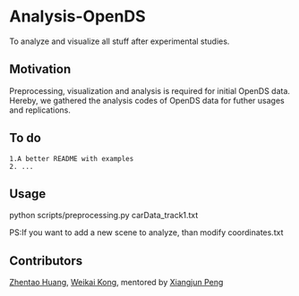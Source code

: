 # Analysis-OpenDS
To analyze and visualize all stuff after experimental studies.
<br>
## Motivation
Preprocessing, visualization and analysis is required for initial OpenDS data. Hereby, we gathered the analysis codes of OpenDS data for futher usages and replications. 

## To do

    1.A better README with examples
    2. ...
  
## Usage
python scripts/preprocessing.py carData_track1.txt

PS:If you want to add a new scene to analyze, than modify coordinates.txt

## Contributors


[Zhentao Huang](https://github.com/ZhentaoHuang), [Weikai Kong](https://github.com/WeikaiKong), mentored by [Xiangjun Peng](https://github.com/Shiangjun)

</br>


